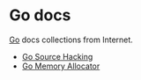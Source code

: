# Go docs

[Go][1] docs collections from Internet.

 - [Go Source Hacking][2]
 - [Go Memory Allocator][3]


  [1]: https://github.com/golang/go
  [2]: https://github.com/J-J-J/Go-docs/blob/master/Go_Source_Hacking.md
  [3]: https://github.com/J-J-J/Go-docs/blob/master/Go_Memory_Allocator.md
